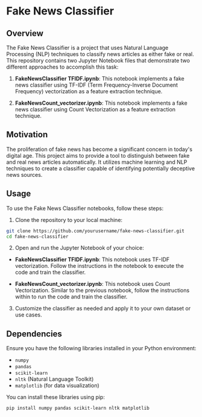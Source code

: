 # Fake News Classifier

## Overview
The Fake News Classifier is a project that uses Natural Language Processing (NLP) techniques to classify news articles as either fake or real. This repository contains two Jupyter Notebook files that demonstrate two different approaches to accomplish this task:

1. **FakeNewsClassifier TFIDF.ipynb**: This notebook implements a fake news classifier using TF-IDF (Term Frequency-Inverse Document Frequency) vectorization as a feature extraction technique.

2. **FakeNewsCount_vectorizer.ipynb**: This notebook implements a fake news classifier using Count Vectorization as a feature extraction technique.

## Motivation
The proliferation of fake news has become a significant concern in today's digital age. This project aims to provide a tool to distinguish between fake and real news articles automatically. It utilizes machine learning and NLP techniques to create a classifier capable of identifying potentially deceptive news sources.

## Usage
To use the Fake News Classifier notebooks, follow these steps:

1. Clone the repository to your local machine:

```bash 
git clone https://github.com/yourusername/fake-news-classifier.git
cd fake-news-classifier
```

2. Open and run the Jupyter Notebook of your choice:

- **FakeNewsClassifier TFIDF.ipynb**: This notebook uses TF-IDF vectorization. Follow the instructions in the notebook to execute the code and train the classifier.

- **FakeNewsCount_vectorizer.ipynb**: This notebook uses Count Vectorization. Similar to the previous notebook, follow the instructions within to run the code and train the classifier.

3. Customize the classifier as needed and apply it to your own dataset or use cases.

## Dependencies
Ensure you have the following libraries installed in your Python environment:

- `numpy`
- `pandas`
- `scikit-learn`
- `nltk` (Natural Language Toolkit)
- `matplotlib` (for data visualization)

You can install these libraries using pip:
``` bash
pip install numpy pandas scikit-learn nltk matplotlib
```
